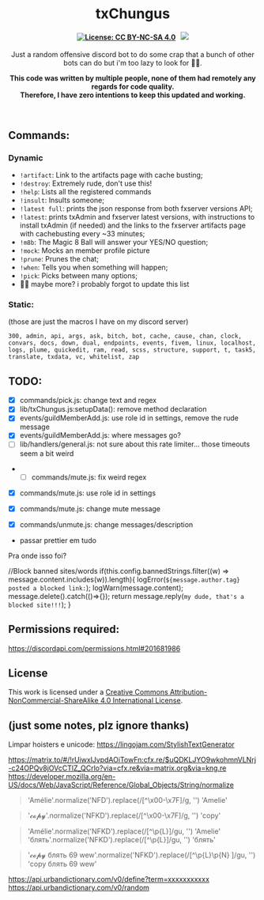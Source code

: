 <p align="center">
	<h1 align="center">
		txChungus
	</h1>
	<h4 align="center">
        <a href="https://creativecommons.org/licenses/by-nc-sa/4.0/"><img src="https://img.shields.io/badge/License-CC%20BY--NC--SA%204.0-lightgrey.svg" alt="License: CC BY-NC-SA 4.0"></img></a>
        &nbsp;
		<a href="https://discord.gg/f3TsfvD"><img src="https://discordapp.com/api/guilds/577993482761928734/widget.png?style=shield"></img></a>
	</h4>
	<p align="center">
		Just a random offensive discord bot to do some crap that a bunch of other bots can do but i'm too lazy to look for 🤷‍♂️.
	</p>
    <p align="center">
		<b>
			This code was written by multiple people, none of them had remotely any regards for code quality. <br> 
			Therefore, I have zero intentions to keep this updated and working.
		</b> 
	</p>
</p>

<br/>


## Commands:
### Dynamic
- `!artifact`: Link to the artifacts page with cache busting;
- `!destroy`: Extremely rude, don't use this!
- `!help`: Lists all the registered commands
- `!insult`: Insults someone;
- `!latest full`: prints the json response from both fxserver versions API;
- `!latest`: prints txAdmin and fxserver latest versions, with instructions to install txAdmin (if needed) and the links to the fxserver artifacts page  with cachebusting every ~33 minutes;
- `!m8b`: The Magic 8 Ball will answer your YES/NO question;
- `!mock`: Mocks an member profile picture
- `!prune`: Prunes the chat;
- `!when`: Tells you when something will happen;
- `!pick`: Picks between many options;
- 🤷‍♂️ maybe more? i probably forgot to update this list

### Static:
(those are just the macros I have on my discord server)
```
300, admin, api, args, ask, bitch, bot, cache, cause, chan, clock, convars, docs, down, dual, endpoints, events, fivem, linux, localhost, logs, plume, quickedit, ram, read, scss, structure, support, t, task5, translate, txdata, vc, whitelist, zap
```

## TODO:
- [x] commands/pick.js: change text and regex
- [x] lib/txChungus.js:setupData(): remove method declaration
- [x] events/guildMemberAdd.js: use role id in settings, remove the rude message
- [x] events/guildMemberAdd.js: where messages go?
- [ ] lib/handlers/general.js: not sure about this rate limiter... those timeouts seem a bit weird
- *[ ] commands/mute.js: fix weird regex
- [x] commands/mute.js: use role id in settings
- [x] commands/mute.js: change mute message
- [x] commands/unmute.js: change messages/description


- passar prettier em tudo

Pra onde isso foi?

//Block banned sites/words
if(this.config.bannedStrings.filter((w) => message.content.includes(w)).length){
    logError(`${message.author.tag} posted a blocked link:`);
    logWarn(message.content);
    message.delete().catch(()=>{});
    return message.reply(`my dude, that's a blocked site!!!`);
}

## Permissions required:
https://discordapi.com/permissions.html#201681986

## License
This work is licensed under a [Creative Commons Attribution-NonCommercial-ShareAlike 4.0 International License](http://creativecommons.org/licenses/by-nc-sa/4.0/).


## (just some notes, plz ignore thanks)
Limpar hoisters e unicode:
https://lingojam.com/StylishTextGenerator

https://matrix.to/#/!rUiwxlJvpdAOiTowFn:cfx.re/$uQDKLJYO9wkohmnVLNrj-c24OPQv8jOVcCTlZ_QCrlo?via=cfx.re&via=matrix.org&via=kng.re
https://developer.mozilla.org/en-US/docs/Web/JavaScript/Reference/Global_Objects/String/normalize

> 'Amélie'.normalize('NFD').replace(/[^\x00-\x7F]/g, '')
'Amelie'

> '𝓬𝓸𝓹𝔂'.normalize('NFKD').replace(/[^\x00-\x7F]/g, '')
'copy'

> 'Amélie'.normalize('NFKD').replace(/[^\p{L}]/gu, '')
'Amelie'
> 'блять'.normalize('NFKD').replace(/[^\p{L}]/gu, '')
'блять'

> '𝓬𝓸𝓹𝔂 блять 69 wew'.normalize('NFKD').replace(/[^\p{L}\p{N} ]/gu, '')
'copy блять 69 wew'


https://api.urbandictionary.com/v0/define?term=xxxxxxxxxxx
https://api.urbandictionary.com/v0/random
